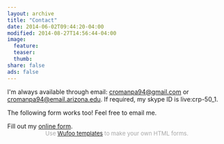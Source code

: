 ```yaml
---
layout: archive
title: "Contact"
date: 2014-06-02T09:44:20-04:00
modified: 2014-08-27T14:56:44-04:00
image:
  feature:
  teaser:
  thumb:
share: false
ads: false
---
```


I'm always available through email: cromanpa94@gmail.com or cromanpa94@email.arizona.edu. If required, my skype ID is live:crp-50_1. 

The following form works too! Feel free to email me.


<div id="wufoo-z1nmflk00kkq58w">
Fill out my <a href="https://cromanps94.wufoo.com/forms/z1nmflk00kkq58w">online form</a>.
</div>
<div id="wuf-adv" style="font-family:inherit;font-size: small;color:#a7a7a7;text-align:center;display:block;">Use <a href="http://www.wufoo.com/gallery/templates/">Wufoo templates</a> to make your own HTML forms.</div>
<script type="text/javascript">var z1nmflk00kkq58w;(function(d, t) {
var s = d.createElement(t), options = {
'userName':'cromanps94',
'formHash':'z1nmflk00kkq58w',
'autoResize':true,
'height':'517',
'async':true,
'host':'wufoo.com',
'header':'show',
'ssl':true};
s.src = ('https:' == d.location.protocol ? 'https://' : 'http://') + 'www.wufoo.com/scripts/embed/form.js';
s.onload = s.onreadystatechange = function() {
var rs = this.readyState; if (rs) if (rs != 'complete') if (rs != 'loaded') return;
try { z1nmflk00kkq58w = new WufooForm();z1nmflk00kkq58w.initialize(options);z1nmflk00kkq58w.display(); } catch (e) {}};
var scr = d.getElementsByTagName(t)[0], par = scr.parentNode; par.insertBefore(s, scr);
})(document, 'script');</script>
